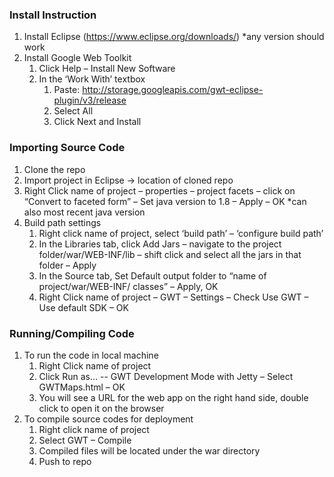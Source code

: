 ### Install Instruction
1. Install Eclipse (https://www.eclipse.org/downloads/) *any version should work
2. Install Google Web Toolkit
    1. Click Help – Install New Software
    2. In the ‘Work With’ textbox
        1. Paste: http://storage.googleapis.com/gwt-eclipse-plugin/v3/release
        2. Select All
        3. Click Next and Install

### Importing Source Code
1. Clone the repo
2. Import project in Eclipse -> location of cloned repo
3. Right Click name of project – properties – project facets – click on “Convert to
faceted form” – Set java version to 1.8 – Apply – OK *can also most recent java
version
4. Build path settings
    1. Right click name of project, select ‘build path’ – ‘configure build path’
    2. In the Libraries tab, click Add Jars – navigate to the project
folder/war/WEB-INF/lib – shift click and select all the jars in that folder – Apply
    3. In the Source tab, Set Default output folder to “name of
project/war/WEB-INF/ classes” – Apply, OK
    4. Right Click name of project – GWT – Settings – Check Use GWT – Use
default SDK – OK

### Running/Compiling Code
1. To run the code in local machine
    1. Right Click name of project
    2. Click Run as… -- GWT Development Mode with Jetty – Select
GWTMaps.html – OK
    3. You will see a URL for the web app on the right hand side, double click to
open it on the browser
2. To compile source codes for deployment
    1. Right click name of project
    2. Select GWT – Compile
    3. Compiled files will be located under the war directory
    4. Push to repo